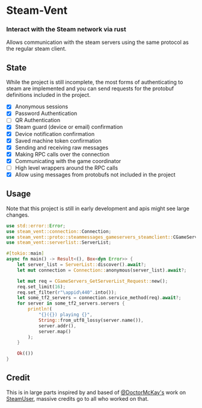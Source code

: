 # Steam-Vent

### Interact with the Steam network via rust

Allows communication with the steam servers using the same protocol as the regular steam client.

## State

While the project is still incomplete, the most forms of authenticating to steam are implemented and you can send
requests for the protobuf definitions included in the project.

- [x] Anonymous sessions
- [x] Password Authentication
- [ ] QR Authentication
- [x] Steam guard (device or email) confirmation
- [x] Device notification confirmation
- [x] Saved machine token confirmation
- [x] Sending and receiving raw messages
- [x] Making RPC calls over the connection
- [x] Communicating with the game coordinator
- [ ] High level wrappers around the RPC calls
- [x] Allow using messages from protobufs not included in the project

## Usage

Note that this project is still in early development and apis might see large changes.

```rust
use std::error::Error;
use steam_vent::connection::Connection;
use steam_vent::proto::steammessages_gameservers_steamclient::CGameServers_GetServerList_Request;
use steam_vent::serverlist::ServerList;

#[tokio::main]
async fn main() -> Result<(), Box<dyn Error>> {
    let server_list = ServerList::discover().await?;
    let mut connection = Connection::anonymous(server_list).await?;

    let mut req = CGameServers_GetServerList_Request::new();
    req.set_limit(16);
    req.set_filter(r"\appid\440".into());
    let some_tf2_servers = connection.service_method(req).await?;
    for server in some_tf2_servers.servers {
        println!(
            "{}({}) playing {}",
            String::from_utf8_lossy(server.name()),
            server.addr(),
            server.map()
        );
    }

    Ok(())
}
```

## Credit

This is in large parts inspired by and based of [@DoctorMcKay's](https://github.com/DoctorMcKay) work
on [SteamUser](https://github.com/DoctorMcKay/node-steam-user/),
massive credits go to all who worked on that. 